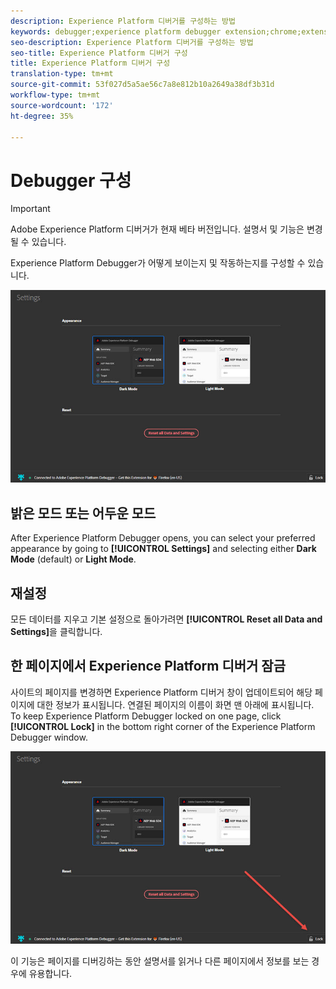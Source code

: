 ```yaml
---
description: Experience Platform 디버거를 구성하는 방법
keywords: debugger;experience platform debugger extension;chrome;extension;configure
seo-description: Experience Platform 디버거를 구성하는 방법
seo-title: Experience Platform 디버거 구성
title: Experience Platform 디버거 구성
translation-type: tm+mt
source-git-commit: 53f027d5a5ae56c7a8e812b10a2649a38df3b31d
workflow-type: tm+mt
source-wordcount: '172'
ht-degree: 35%

---
```



# Debugger 구성

>[!IMPORTANT]
>
>Adobe Experience Platform 디버거가 현재 베타 버전입니다. 설명서 및 기능은 변경될 수 있습니다.

Experience Platform Debugger가 어떻게 보이는지 및 작동하는지를 구성할 수 있습니다.

![](assets/settings.jpg)

## 밝은 모드 또는 어두운 모드

After Experience Platform Debugger opens, you can select your preferred appearance by going to **[!UICONTROL Settings]** and selecting either **Dark Mode** (default) or **Light Mode**.

## 재설정

모든 데이터를 지우고 기본 설정으로 돌아가려면 **[!UICONTROL Reset all Data and Settings]**&#x200B;을 클릭합니다.

## 한 페이지에서 Experience Platform 디버거 잠금

사이트의 페이지를 변경하면 Experience Platform 디버거 창이 업데이트되어 해당 페이지에 대한 정보가 표시됩니다. 연결된 페이지의 이름이 화면 맨 아래에 표시됩니다. To keep Experience Platform Debugger locked on one page, click **[!UICONTROL Lock]** in the bottom right corner of the Experience Platform Debugger window.

![](assets/lock.jpg)

이 기능은 페이지를 디버깅하는 동안 설명서를 읽거나 다른 페이지에서 정보를 보는 경우에 유용합니다.